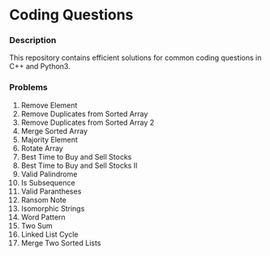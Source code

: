 # Coding Questions

### Description
This repository contains efficient solutions for common coding questions in C++ and Python3.

### Problems
1. Remove Element
2. Remove Duplicates from Sorted Array
3. Remove Duplicates from Sorted Array 2
4. Merge Sorted Array
5. Majority Element
6. Rotate Array
7. Best Time to Buy and Sell Stocks
8. Best Time to Buy and Sell Stocks II
9. Valid Palindrome
10. Is Subsequence
11. Valid Parantheses
12. Ransom Note 
13. Isomorphic Strings
14. Word Pattern
15. Two Sum
16. Linked List Cycle
17. Merge Two Sorted Lists
